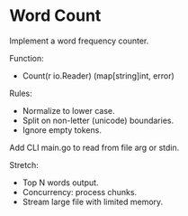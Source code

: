 # Word Count

Implement a word frequency counter.

Function:
- Count(r io.Reader) (map[string]int, error)

Rules:
- Normalize to lower case.
- Split on non-letter (unicode) boundaries.
- Ignore empty tokens.

Add CLI main.go to read from file arg or stdin.

Stretch:
- Top N words output.
- Concurrency: process chunks.
- Stream large file with limited memory.

